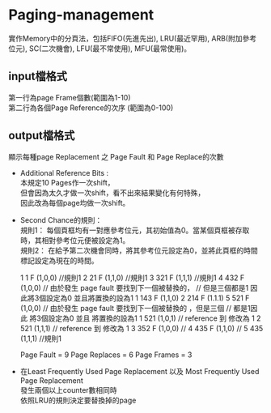 # Paging-management
實作Memory中的分頁法，包括FIFO(先進先出), LRU(最近罕用), ARB(附加參考位元), SC(二次機會), LFU(最不常使用), MFU(最常使用)。


## input檔格式
第一行為page Frame個數(範圍為1-10)<br>
第二行為各個Page Reference的次序 (範圍為0-100)
 

## output檔格式
顯示每種page Replacement 之 Page Fault 和 Page Replace的次數


* Additional Reference Bits : <br>
本規定10 Pages作一次shift，<br>
但會因為太久才做一次shift，看不出來結果變化有何特殊，<br>
因此改為每個page均做一次shift。<br>

* Second Chance的規則：<br>
規則1： 每個頁框均有一對應參考位元，其初始值為0。當某個頁框被存取時，其相對參考位元便被設定為1。<br>
規則2： 在給予第二次機會同時，將其參考位元設定為0，並將此頁框的時間標記設定為現在的時間。<br>

    1 1 F (1,0,0) //規則1
    2 21 F (1,1,0) //規則1
    3 321 F (1,1,1) //規則1
    4 432 F (1,0,0) // 由於發生 page fault 要找到下一個被替換的，
    // 但是三個都是1 因此將3個設定為0 並且將置換的設為1
    1 143 F (1,1,0)
    2 214 F (1.1.1)
    5 521 F (1,0,0) // 由於發生 page fault 要找到下一個被替換的 ，但是三個
    // 都是1因此 將3個設定為0 並且 將置換的設為1
    1 521 (1,0,1) // reference 到 修改為 1
    2 521 (1,1,1) // reference 到 修改為 1
    3 352 F (1,0,0) //
    4 435 F (1,1,0) //
    5 435 (1,1,1) //規則1

    Page Fault = 9 Page Replaces = 6 Page Frames = 3

* 在Least Frequently Used Page Replacement 以及 Most Frequently Used Page Replacement <br>
發生兩個以上counter數相同時<br>
依照LRU的規則決定要替換掉的page<br>
